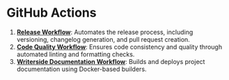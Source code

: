 # GitHub Actions

1. **[Release Workflow](Release.md)**: Automates the release process, including versioning,
   changelog generation, and pull request creation.
2. **[Code Quality Workflow](Code-Quality.md)**: Ensures code consistency and quality through
   automated linting and formatting checks.
3. **[Writerside Documentation Workflow](Writerside.md)**: Builds and deploys project documentation
   using Docker-based builders.
